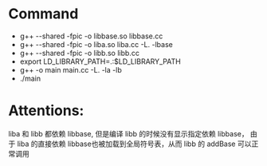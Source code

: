 # Command

- g++ --shared -fpic -o libbase.so libbase.cc
- g++ --shared -fpic -o liba.so liba.cc -L. -lbase
- g++ --shared -fpic -o libb.so libb.cc
- export LD_LIBRARY_PATH=.:$LD_LIBRARY_PATH
- g++ -o main main.cc -L. -la -lb
- ./main

# Attentions:
liba 和 libb 都依赖 libbase, 但是编译 libb 的时候没有显示指定依赖 libbase，
由于 liba 的直接依赖 libbase也被加载到全局符号表，从而 libb 的 addBase 可以正常调用
